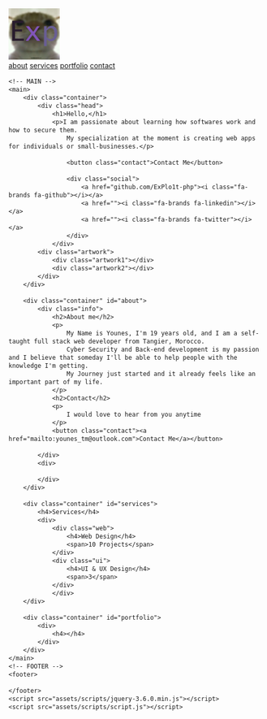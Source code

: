
<html lang="en">
<head>
    <meta charset="UTF-8">
    <meta http-equiv="X-UA-Compatible" content="IE=edge">
    <meta name="viewport" content="width=device-width, initial-scale=1.0">
    <link rel="icon" href="assets/images/ScemerPic.png" type="image/x-icon">
    <link rel="stylesheet" href="style.css">
    <link rel="stylesheet" href="assets/fontawesome-free-6.1.1-web/css/all.css">
</head>
<body>
    <!-- NAVIGATION BAR -->
    <nav>
        <div class="logo">
            <img src="assets/images/logologo.png" alt="nav-logo" width="20%">
        </div>
        <div class="links">
            <a href="#about">about</a>
            <a href="#services">services</a>
            <a href="#portfolio">portfolio</a>
            <a href="#contact">contact</a>
        </div>
    </nav>
    
    <!-- MAIN -->
    <main>
        <div class="container">
            <div class="head">
                <h1>Hello,</h1>
                <p>I am passionate about learning how softwares work and how to secure them.
                    My specialization at the moment is creating web apps for individuals or small-businesses.</p>
                    
                    <button class="contact">Contact Me</button>

                    <div class="social">
                        <a href="github.com/ExPlo1t-php"><i class="fa-brands fa-github"></i></a>
                        <a href=""><i class="fa-brands fa-linkedin"></i></a>
                        <a href=""><i class="fa-brands fa-twitter"></i></a>
                    </div>
                </div>
            <div class="artwork">
                <div class="artwork1"></div>
                <div class="artwork2"></div>
            </div>
        </div>

        <div class="container" id="about">
            <div class="info">
                <h2>About me</h2>
                <p>
                    My Name is Younes, I'm 19 years old, and I am a self-taught full stack web developer from Tangier, Morocco.
                    Cyber Security and Back-end development is my passion and I believe that someday I'll be able to help people with the knowledge I'm getting.
                    My Journey just started and it already feels like an important part of my life.                
                </p>
                <h2>Contact</h2>
                <p>
                    I would love to hear from you anytime
                </p>
                <button class="contact"><a href="mailto:younes_tm@outlook.com">Contact Me</a></button>
                
            </div>
            <div>

            </div>
        </div>

        <div class="container" id="services">
            <h4>Services</h4>
            <div>
                <div class="web">
                    <h4>Web Design</h4>
                    <span>10 Projects</span>
                </div>
                <div class="ui">
                    <h4>UI & UX Design</h4>
                    <span>3</span>
                </div>
                </div>
        </div>

        <div class="container" id="portfolio">
            <div>
                <h4></h4>
            </div>
        </div>
    </main>
    <!-- FOOTER -->
    <footer>

    </footer>
    <script src="assets/scripts/jquery-3.6.0.min.js"></script>
    <script src="assets/scripts/script.js"></script>
</body>
</html>
